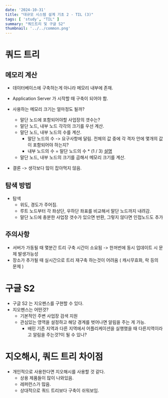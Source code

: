 ```yaml
---
date: '2024-10-31'
title: "대규모 시스템 설계 기초 2 - TIL (3)"
tags: [ 'study', "TIL" ]
summary: "쿼드트리 및 구글 S2"
thumbnail: '../../common.png'
---
```


# 쿼드 트리

## 메모리 계산

- 데이터베이스에 구축하는게 아니라 메모리 내부에 존재.
- Application Server 가 시작할 때 구축이 되어야 함.
- 사용하는 메모리 크기는 얼마정도 될까?
    - 말단 노드에 포함되어야할 사업장의 갯수는?
    - 말단 노드, 내부 노드 각각의 크기를 우선 계산.
    - 말단 노드, 내부 노드의 수를 계산.
        - 말단 노드의 수 -> 요구사항에 달림. 전체의 값 중에 각 격자 안에 몇개의 값이 포함되어야 하는지?
        - 내부 노드의 수 = 말단 노드의 수 * (1 / 3) [설명](https://www.acmicpc.net/board/view/65494)
    - 말단 노드, 내부 노드의 크기를 곱해서 메모리 크기를 계산.

- 결론 -> 생각보다 많이 잡아먹지 않음.

## 탐색 방법

- 탐색
    - 위도, 경도가 주어짐.
    - 루트 노드부터 각 좌상단, 우하단 좌표를 비교해서 말단 노드까지 내려감.
    - 말단 노드에 충분한 사업장 갯수가 있으면 반환, 그렇지 않다면 인접노드도 추가

## 주의사항

- 서버가 가동될 때 몇분간 트리 구축 시간이 소요됨 -> 한꺼번에 동시 업데이트 시 문제 발생가능성
- 장소가 추가될 때 실시간으로 트리 재구축 하는것이 어려움 ( 캐시무효화, 락 등의 문제 )

# 구글 S2

- 구글 S2 는 지오펜스를 구현할 수 있다.
- 지오펜스는 어떤것?
    - 기본적인 주변 사업장 검색 지원
    - 관심있는 영역을 설정하고 해당 경계를 벗어나면 알림을 주는 게 가능.
        - 배민 기존 지역과 다른 지역에서 어플리케이션을 실행했을 때 다른지역이라고 알림을 주는것?이 될 수 있나?


# 지오해시, 쿼드 트리 차이점

- 개인적으로 사용한다면 지오해시를 사용할 것 같다.
    - 상용 제품들이 많이 나와있음.
    - 레퍼런스가 많음.
    - 상대적으로 쿼드 트리보다 구축이 쉬워보임.
